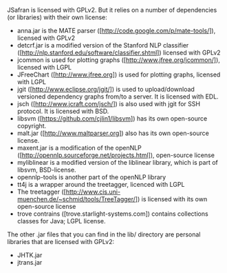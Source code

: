 JSafran is licensed with GPLv2.
But it relies on a number of dependencies (or libraries) with their own license:

* anna.jar is the MATE parser ([http://code.google.com/p/mate-tools/]), licensed with GPLv2
* detcrf.jar is a modified version of the Stanford NLP classifier ([http://nlp.stanford.edu/software/classifier.shtml]) licensed with GPLv2
* jcommon is used for plotting graphs ([http://www.jfree.org/jcommon/]), licensed with LGPL
* JFreeChart ([http://www.jfree.org]) is used for plotting graphs, licensed with LGPL
* jgit ([http://www.eclipse.org/jgit/]) is used to upload/download versioned dependency graphs from/to a server. It is licensed with EDL.
* jsch ([http://www.jcraft.com/jsch/]) is also used with jgit for SSH protocol. It is licensed with BSD.
* libsvm ([https://github.com/cjlin1/libsvm]) has its own open-source copyright.
* malt.jar ([http://www.maltparser.org]) also has its own open-source license.
* maxent.jar is a modification of the openNLP ([http://opennlp.sourceforge.net/projects.html]), open-source license
* myliblinear is a modified version of the liblinear library, which is part of libsvm, BSD-license.
* opennlp-tools is another part of the openNLP library
* tt4j is a wrapper around the treetagger, licenced with LGPL
* The treetagger ([http://www.cis.uni-muenchen.de/~schmid/tools/TreeTagger/]) is licensed with its own open-source license
* trove contrains ([trove.starlight-systems.com]) contains collections classes for Java; LGPL license.

The other .jar files that you can find in the lib/ directory are personal libraries that
are licensed with GPLv2:

* JHTK.jar
* jtrans.jar

